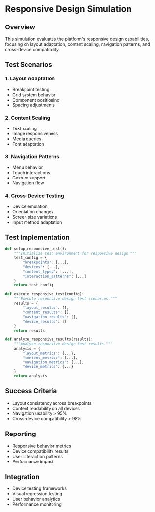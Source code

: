 # Responsive Design Simulation

## Overview
This simulation evaluates the platform's responsive design capabilities, focusing on layout adaptation, content scaling, navigation patterns, and cross-device compatibility.

## Test Scenarios

### 1. Layout Adaptation
- Breakpoint testing
- Grid system behavior
- Component positioning
- Spacing adjustments

### 2. Content Scaling
- Text scaling
- Image responsiveness
- Media queries
- Font adaptation

### 3. Navigation Patterns
- Menu behavior
- Touch interactions
- Gesture support
- Navigation flow

### 4. Cross-Device Testing
- Device emulation
- Orientation changes
- Screen size variations
- Input method adaptation

## Test Implementation
```python
def setup_responsive_test():
    """Initialize test environment for responsive design."""
    test_config = {
        "breakpoints": [...],
        "devices": [...],
        "content_types": [...],
        "interaction_patterns": [...]
    }
    return test_config

def execute_responsive_test(config):
    """Execute responsive design test scenarios."""
    results = {
        "layout_results": [],
        "content_results": [],
        "navigation_results": [],
        "device_results": []
    }
    return results

def analyze_responsive_results(results):
    """Analyze responsive design test results."""
    analysis = {
        "layout_metrics": {...},
        "content_metrics": {...},
        "navigation_metrics": {...},
        "device_metrics": {...}
    }
    return analysis
```

## Success Criteria
- Layout consistency across breakpoints
- Content readability on all devices
- Navigation usability > 95%
- Cross-device compatibility > 98%

## Reporting
- Responsive behavior metrics
- Device compatibility results
- User interaction patterns
- Performance impact

## Integration
- Device testing frameworks
- Visual regression testing
- User behavior analytics
- Performance monitoring
